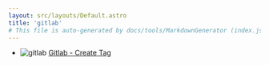 ```yaml
---
layout: src/layouts/Default.astro
title: 'gitlab'
# This file is auto-generated by docs/tools/MarkdownGenerator (index.js)
---
```


<ul>

<li>

![gitlab](https://i.octopus.com/library/step-templates/gitlab.png) [Gitlab - Create Tag](/gitlab/gitlab-create-tag/)

</li>
        
</ul>
